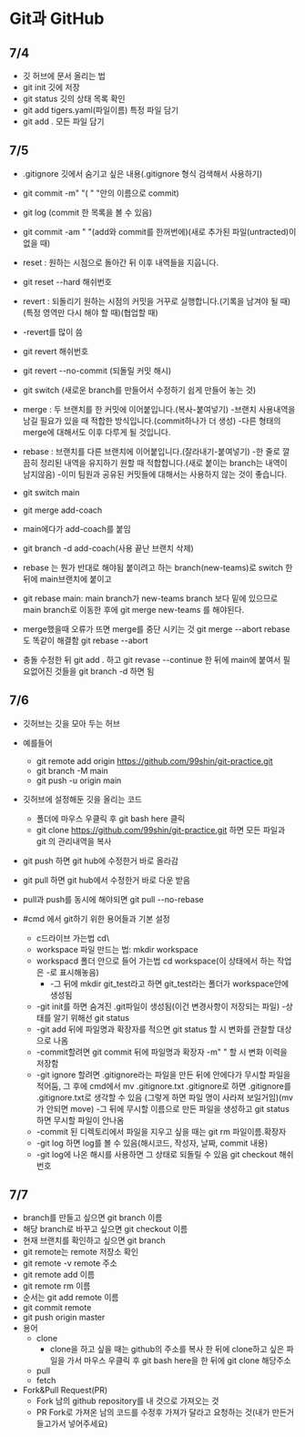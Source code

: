 # Git과 GitHub

## 7/4

- 깃 허브에 문서 올리는 법
- git init 깃에 저장
- git status 깃의 상태 목록 확인
- git add tigers.yaml(파일이름) 특정 파일 담기
- git add . 모든 파일 담기

## 7/5

- .gitignore 깃에서 숨기고 싶은 내용(.gitignore 형식 검색해서 사용하기)
- git commit -m" "( " "안의 이름으로 commit)
- git log (commit 한 목록을 볼 수 있음)
- git commit -am " "(add와 commit를 한꺼번에)(새로 추가된 파일(untracted)이 없을 때)

- reset : 원하는 시점으로 돌아간 뒤 이후 내역들을 지웁니다.
- git reset --hard 해쉬번호
- revert : 되돌리기 원하는 시점의 커밋을 거꾸로 실행합니다.(기록을 남겨야 될 때)(특정 영역만 다시 해야 할 때)(협업할 때)
- -revert를 많이 씀
- git revert 해쉬번호
- git revert --no-commit (되돌릴 커밋 해시)

- git switch (새로운 branch를 만들어서 수정하기 쉽게 만들어 놓는 것)

- merge : 두 브랜치를 한 커밋에 이어붙입니다.(복사-붙여넣기) -브랜치 사용내역을 남길 필요가 있을 때 적합한 방식입니다.(commit하나가 더 생성) -다른 형태의 merge에 대해서도 이후 다루게 될 것입니다.
- rebase : 브랜치를 다른 브랜치에 이어붙입니다.(잘라내기-붙여넣기) -한 줄로 깔끔히 정리된 내역을 유지하기 원할 때 적합합니다.(새로 붙이는 branch는 내역이 남지않음) -이미 팀원과 공유된 커밋들에 대해서는 사용하지 않는 것이 좋습니다.
- git switch main
- git merge add-coach
- main에다가 add-coach를 붙임
- git branch -d add-coach(사용 끝난 브랜치 삭제)
- rebase 는 뭔가 반대로 해야됨
  붙이려고 하는 branch(new-teams)로 switch 한 뒤에 main브랜치에 붙이고
- git rebase main: main branch가 new-teams branch 보다 밑에 있으므로 main branch로 이동한 후에 git merge new-teams 를 해야된다.

- merge했을때 오류가 뜨면 merge를 중단 시키는 것 git merge --abort
  rebase 도 똑같이 해결함 git rebase --abort

- 충돌 수정한 뒤 git add .
  하고 git revase --continue 한 뒤에 main에 붙여서 필요없어진 것들을 git branch -d 하면 됨

## 7/6

- 깃허브는 깃을 모아 두는 허브
- 예를들어
  - git remote add origin https://github.com/99shin/git-practice.git
  - git branch -M main
  - git push -u origin main
- 깃허브에 설정해둔 깃을 올리는 코드

  - 폴더에 마우스 우클릭 후 git bash here 클릭
  - git clone https://github.com/99shin/git-practice.git 하면 모든 파일과 git 의 관리내역을 복사

- git push 하면 git hub에 수정한거 바로 올라감
- git pull 하면 git hub에서 수정한거 바로 다운 받음

- pull과 push를 동시에 해야되면 git pull --no-rebase

- #cmd 에서 git하기 위한 용어들과 기본 설정
  - c드라이브 가는법 cd\
  - workspace 파일 만드는 법: mkdir workspace
  - workspacd 폴더 안으로 들어 가는법 cd workspace(이 상태에서 하는 작업은 -로 표시해놓음)
    - -그 뒤에 mkdir git_test라고 하면 git_test라는 폴더가 workspace안에 생성됨
  - -git init를 하면 숨겨진 .git파일이 생성됨(이건 변경사항이 저장되는 파일) -상태를 알기 위해선 git status
  - -git add 뒤에 파일명과 확장자를 적으면 git status 할 시 변화를 관찰할 대상으로 나옴
  - -commit할려면 git commit 뒤에 파일명과 확장자 -m" " 할 시 변화 이력을 저장함
  - -git ignore 할려면 .gitignore라는 파일을 만든 뒤에 안에다가 무시할 파일을 적어둠, 그 후에 cmd에서 mv .gitignore.txt .gitignore로 하면 .gitignore를 .gitignore.txt로 생각할 수 있음 (그렇게 하면 파일 명이 사라져 보일거임)(mv가 안되면 move) -그 뒤에 무시할 이름으로 만든 파일을 생성하고 git status하면 무시할 파일이 안나옴
  - -commit 된 디렉토리에서 파일을 지우고 싶을 때는 git rm 파일이름.확장자
  - -git log 하면 log를 볼 수 있음(해시코드, 작성자, 날짜, commit 내용)
  - -git log에 나온 해시를 사용하면 그 상태로 되돌릴 수 있음 git checkout 해쉬번호

## 7/7

- branch를 만들고 싶으면 git branch 이름
- 해당 branch로 바꾸고 싶으면 git checkout 이름
- 현재 브랜치를 확인하고 싶으면 git branch
- git remote는 remote 저장소 확인
- git remote -v remote 주소
- git remote add 이름
- git remote rm 이름
- 순서는 git add remote 이름
- git commit remote
- git push origin master
- 용어
  - clone
    - clone을 하고 싶을 때는 github의 주소를 복사 한 뒤에 clone하고 싶은 파일을 가서 마우스 우클릭 후 git bash here을 한 뒤에 git clone 해당주소
  - pull
  - fetch
- Fork&Pull Request(PR)
  - Fork 남의 github repository를 내 것으로 가져오는 것
  - PR Fork로 가져온 남의 코드를 수정후 가져가 달라고 요청하는 것(내가 만든거 들고가서 넣어주세요)
